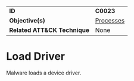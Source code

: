 |||
|---------|------------------------|
|**ID**|**C0023**|
|**Objective(s)**|[Processes](https://github.com/MBCProject/mbc-beta/tree/master/micro-behaviors/processes)|
|**Related ATT&CK Technique**|None|


Load Driver
===========
Malware loads a device driver.

